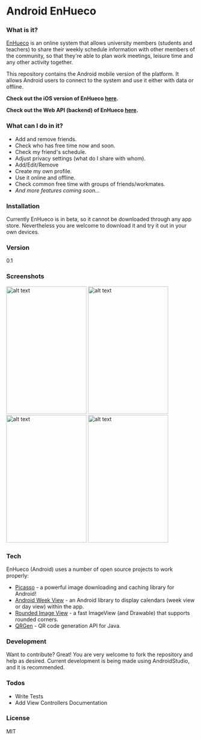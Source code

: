 # Android EnHueco

### What is it?
[EnHueco] is an online system that allows university members (students and teachers) to share their weekly schedule information with other members of the community, so that they're able to plan work meetings, leisure time and any other activity together. 

This repository contains the Android mobile version of the platform. It allows Android users to connect to the system and use it either with data or offline. 

**Check out the iOS version of EnHueco [here](https://github.com/diegoalejogm/iOSEnHueco).**

**Check out the Web API (backend) of EnHueco [here](https://github.com/diegoalejogm/APIEnHueco).**
### What can I do in it?
  - Add and remove friends.
  - Check who has free time now and soon.
  - Check my friend's schedule.
  - Adjust privacy settings (what do I share with whom).
  - Add/Edit/Remove
  - Create my own profile.
  - Use it online and offline.
  - Check common free time with groups of friends/workmates.
  - _And more features coming soon..._


### Installation
Currently EnHueco is in beta, so it cannot be downloaded through any app store. Nevertheless you are welcome to download it and try it out in your own devices.

### Version
0.1

### Screenshots
<img src="https://cloud.githubusercontent.com/assets/4405152/13229586/a077f6be-d999-11e5-9dc8-ff98887e2687.png" alt="alt text" width="213" height="338">
<img src="https://cloud.githubusercontent.com/assets/4405152/13229583/a0748b50-d999-11e5-9015-01885133ae0d.png" alt="alt text" width="213" height="338">
<img src="https://cloud.githubusercontent.com/assets/4405152/13229585/a0760386-d999-11e5-9855-a4a3b8f54a17.png" alt="alt text" width="213" height="338">
<img src="https://cloud.githubusercontent.com/assets/4405152/13229584/a074b738-d999-11e5-8ffe-e006deb1bdc5.png" alt="alt text" width="213" height="338">

### Tech

EnHueco (Android) uses a number of open source projects to work properly:

* [Picasso] - a powerful image downloading and caching library for Android!
* [Android Week View] - an Android library to display calendars (week view or day view) within the app.
* [Rounded Image View] - a fast ImageView (and Drawable) that supports rounded corners.
* [QRGen] - QR code generation API for Java.


### Development

Want to contribute? Great! You are very welcome to fork the repository and help as desired. Current development is being made using AndroidStudio, and it is recommended.

### Todos
 - Write Tests
 - Add View Controllers Documentation

### License
MIT

[//]: # (These are reference links used in the body of this note and get stripped out when the markdown processor does its job. There is no need to format nicely because it shouldn't be seen. Thanks SO - http://stackoverflow.com/questions/4823468/store-comments-in-markdown-syntax)

   [EnHueco]:<http://enhueco.uniandes.edu.co>
   [Picasso]: <https://github.com/square/picasso>
   [Android Week View]: <https://github.com/alamkanak/Android-Week-View>
   [Rounded Image View]: <https://github.com/vinc3m1/RoundedImageView>
   [ZXing Android Embedded]:<https://github.com/journeyapps/zxing-android-embedded>
   [QRGen]:<https://github.com/kenglxn/QRGen>
   [Android Volley]:<https://android.googlesource.com/platform/frameworks/volley>
   
 

   
   


